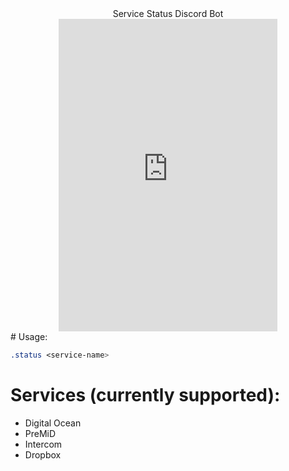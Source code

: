 <div align="center">
    Service Status Discord Bot
    <a target="_blank" href="https://discord.gg/YVe3PZ7Rjf" title="Join our Discord!">
	<iframe src="https://discord.com/widget?id=832359181196984360&theme=dark" width="350" height="500" allowtransparency="true" frameborder="0" sandbox="allow-popups allow-popups-to-escape-sandbox allow-same-origin allow-scripts"></iframe>
    </a>
</div>
# Usage:

```css
.status <service-name>
```

# Services (currently supported):

-   Digital Ocean
-   PreMiD
-   Intercom
-   Dropbox
